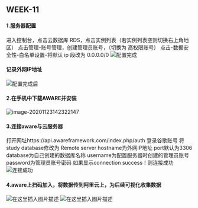﻿## WEEK-11
#### 1.服务器配置

进入控制台，点击云数据库 RDS，点击实例列表（若实例列表空则切换右上角地区）
点击管理-账号管理，创建管理员账号，（切换为 高权限账号）
点击-数据安全性-白名单设置-将默认 ip 段改为 0.0.0.0/0
![配置完成](https://img-blog.csdnimg.cn/20201123114358826.png#pic_center)

#### 记录外网IP地址

![配置完成后](https://img-blog.csdnimg.cn/20201122224914608.png?x-oss-process=image/watermark,type_ZmFuZ3poZW5naGVpdGk,shadow_10,text_aHR0cHM6Ly9ibG9nLmNzZG4ubmV0L3l3cWR5,size_16,color_FFFFFF,t_70#pic_center)

#### 2.在手机中下载AWARE并安装

![image-20201123142322147](https://img-blog.csdnimg.cn/20201123142800251.png?x-oss-process=image/watermark,type_ZmFuZ3poZW5naGVpdGk,shadow_10,text_aHR0cHM6Ly9ibG9nLmNzZG4ubmV0L2hleGlhbmdxaW4=,size_16,color_FFFFFF,t_70#pic_center)

#### 3.连接aware与云服务器

打开网址https://api.awareframework.com/index.php/auth
登录谷歌账号
将study database修改为 Remote server
hostname为外网IP地址
port默认为3306
database为自己创建的数据库名称
username为配置服务器时创建的管理员账号
password为管理员账号密码
如果显示connection success！则连接成功
![连接成功](https://img-blog.csdnimg.cn/20201123114056552.png?x-oss-process=image/watermark,type_ZmFuZ3poZW5naGVpdGk,shadow_10,text_aHR0cHM6Ly9ibG9nLmNzZG4ubmV0L3l3cWR5,size_16,color_FFFFFF,t_70#pic_center)

#### 4.aware上扫码加入，将数据传到阿里云上，为后续可视化收集数据

![在这里插入图片描述](https://img-blog.csdnimg.cn/20201123114607594.jpg?x-oss-process=image/watermark,type_ZmFuZ3poZW5naGVpdGk,shadow_10,text_aHR0cHM6Ly9ibG9nLmNzZG4ubmV0L3l3cWR5,size_16,color_FFFFFF,t_70#pic_center)
![在这里插入图片描述](https://img-blog.csdnimg.cn/20201123114607585.jpg?x-oss-process=image/watermark,type_ZmFuZ3poZW5naGVpdGk,shadow_10,text_aHR0cHM6Ly9ibG9nLmNzZG4ubmV0L3l3cWR5,size_16,color_FFFFFF,t_70#pic_center)

